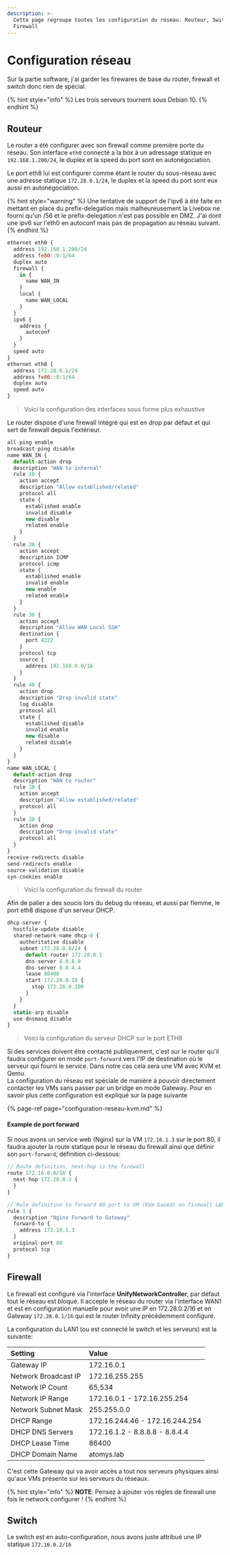 ```yaml
---
description: >-
  Cette page regroupe toutes les configuration du réseau. Routeur, Switch,
  Firewall
---
```


# Configuration réseau

Sur la partie software, j'ai garder les firewares de base du router, firewall et switch donc rien de spécial. 

{% hint style="info" %}
Les trois serveurs tournent sous Debian 10.
{% endhint %}

## Routeur

Le router a été configurer avec son firewall comme première porte du réseau. Son interface `eth0` connecté a la box à un adressage statique en `192.168.1.200/24`, le duplex et la speed du port sont en autonégociation.

Le port eth8 lui est configurer comme étant le router du sous-réseau avec une adresse statique `172.28.0.1/24`, le duplex et la speed du port sont eux aussi en autonégociation.

{% hint style="warning" %}
Une tentative de support de l'ipv6 à été faite en mettant en place du prefix-delegation mais malheureusement la Livebox ne fourni qu'un /56 et le prefix-delegation n'est pas possible en DMZ. J'ai dont une ipv6 sur l'eth0 en autoconf mais pas de propagation au réseau suivant.
{% endhint %}

```javascript
ethernet eth0 {
  address 192.168.1.200/24
  address fe80::0:1/64
  duplex auto
  firewall {
    in {
      name WAN_IN
    }
    local {
      name WAN_LOCAL
    }
  }
  ipv6 {
    address {
      autoconf
    }
  }
  speed auto
}
ethernet eth8 {
  address 172.28.0.1/24
  address fe80::8:1/64
  duplex auto
  speed auto
}
```

> Voici la configuration des interfaces sous forme plus exhaustive

Le router dispose d'une firewall intégré qui est en drop par défaut et qui sert de firewall depuis l'extérieur.

```javascript
all-ping enable
broadcast-ping disable
name WAN_IN {
  default-action drop
  description "WAN to internal"
  rule 10 {
    action accept
    description "Allow established/related"
    protocol all
    state {
      established enable
      invalid disable
      new disable
      related enable
    }
  }
  rule 20 {
    action accept
    description ICMP
    protocol icmp
    state {
      established enable
      invalid enable
      new enable
      related enable
    }
  }
  rule 30 {
    action accept
    description "Allow WAN Local SSH"
    destination {
      port 4222
    }
    protocol tcp
    source {
      address 192.168.0.0/16
    }
  }
  rule 40 {
    action drop
    description "Drop invalid state"
    log disable
    protocol all
    state {
      established disable
      invalid enable
      new disable
      related disable
    }
  }
}
name WAN_LOCAL {
  default-action drop
  description "WAN to router"
  rule 10 {
    action accept
    description "Allow established/related"
    protocol all
  }
  rule 20 {
    action drop
    description "Drop invalid state"
    protocol all
  }
}
receive-redirects disable
send-redirects enable
source-validation disable
syn-cookies enable
```

> Voici la configuration du firewall du router

Afin de palier a des soucis lors du debug du réseau, et aussi par flemme, le port eth8 dispose d'un serveur DHCP.

```javascript
dhcp-server {
  hostfile-update disable
  shared-network-name dhcp-8 {
    authoritative disable
    subnet 172.28.0.0/24 {
      default-router 172.28.0.1
      dns-server 8.8.8.8
      dns-server 8.8.4.4
      lease 86400
      start 172.28.0.10 {
        stop 172.28.0.100
      }
    }
  }
  static-arp disable 
  use-dnsmasq disable
}
```

> Voici la configuration du serveur DHCP sur le port ETH8

Si des services doivent être contacté publiquement, c'est sur le router qu'il faudra configurer en mode `port-forward` vers l'IP de destination où le serveur qui fourni le service. Dans notre cas cela sera une VM avec KVM et Qemu.  
La configuration du réseau est spéciale de manière à pouvoir directement contacter les VMs sans passer par un bridge en mode Gateway. Pour en savoir plus cette configuration est expliqué sur la page suivante

{% page-ref page="configuration-reseau-kvm.md" %}

#### Example  de port forward

Si nous avons un service web \(Nginx\) sur la VM `172.16.1.3` sur le port 80, il faudra ajouter la route statique pour le réseau du firewall ainsi que définir son `port-forward`, définition ci-dessous:

```javascript
// Route definition, next-hop is the firewall
route 172.16.0.0/16 {
  next-hop 172.28.0.2 {
  }
}
```

```javascript
// Rule definition to forward 80 port to VM (KVm based) on firewall LAN1 network
rule 1 {
  description "Nginx Forward to Gateway"
  forward-to {
    address 172.16.1.3
  }
  original-port 80
  protocol tcp
}
```

## Firewall

Le firewall est configuré via l'interface **UnifyNetworkController**, par défaut tout le réseau est bloqué. Il accepte le réseau du router via l'interface WAN1 et est en configuration manuelle pour avoir une IP en 172.28.0.2/16 et en Gateway `172.28.0.1/16` qui est le router Infinity précédemment configuré.

La configuration du LAN1 \(ou est connecté le switch et les serveurs\) est la suivante:

| Setting | Value |
| :--- | :--- |
| Gateway IP | 172.16.0.1 |
| Network Broadcast IP | 172.16.255.255 |
| Network IP Count | 65,534 |
| Network IP Range | 172.16.0.1 - 172.16.255.254 |
| Network Subnet Mask | 255.255.0.0 |
| DHCP Range | 172.16.244.46 - 172.16.244.254 |
| DHCP DNS Servers | 172.16.1.2 - 8.8.8.8 - 8.8.4.4 |
| DHCP Lease Time | 86400 |
| DHCP Domain Name | atomys.lab |

C'est cette Gateway qui va avoir accès a tout nos serveurs physiques ainsi qu'aux VMs présente sur les serveurs du réseaux.

{% hint style="info" %}
**NOTE**: Pensez à ajouter vos règles de firewall une fois le network configurer !
{% endhint %}

## Switch

Le switch est en auto-configuration, nous avons juste attribué une IP statique `172.16.0.2/16`

